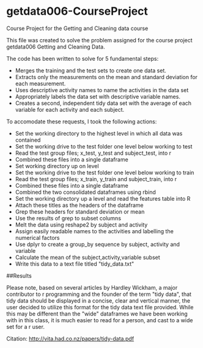 getdata006-CourseProject
========================

Course Project for the Getting and Cleaning data course

This file was created to solve the problem assigned for the course project getdata006 Getting and Cleaning Data.

The code has been written to solve for 5 fundamental steps:

* Merges the training and the test sets to create one data set.
* Extracts only the measurements on the mean and standard deviation for each measurement. 
* Uses descriptive activity names to name the activities in the data set
* Appropriately labels the data set with descriptive variable names. 
* Creates a second, independent tidy data set with the average of each variable for each activity and each subject. 

To accomodate these requests, I took the following actions:

* Set the working directory to the highest level in which all data was contained
* Set the working drive to the test folder one level below working to test
* Read the test group files; x_test, y_test and subject_test, into r
* Combined these files into a single dataframe
* Set working directory up on level
* Set the working drive to the test folder one level below working to train
* Read the test group files; x_train, y_train and subject_train, into r
* Combined these files into a single dataframe
* Combined the two consolidated dataframes using rbind
* Set the working directory up a level and read the features table into R
* Attach these titles as the headers of the dataframe
* Grep these headers for standard deviation or mean
* Use the results of grep to subset columns
* Melt the data using reshape2 by subject and activity
* Assign easily readable names to the activities and labelling the numerical factors
* Use dplyr to create a group_by sequence by subject, activity and variable
* Calculate the mean of the subject,activity,variable subset
* Write this data to a text file titled "tidy_data.txt"

##Results

Please note, based on several articles by Hardley Wickham, a major contributor to r programming and the founder of the term "tidy data", that tidy data should be displayed in a concise, clear and vertical manner, the user decided to utilize this format for the tidy data text file provided. While this may be different than the "wide" dataframes we have been working with in this class, it is much easier to read for a person, and cast to a wide set for a r user. 

Citation:
http://vita.had.co.nz/papers/tidy-data.pdf
